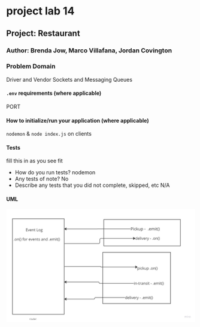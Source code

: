 # project lab 14

## Project: Restaurant

### Author: Brenda Jow, Marco Villafana, Jordan Covington

### Problem Domain

Driver and Vendor Sockets and Messaging Queues

#### `.env` requirements (where applicable)

PORT

#### How to initialize/run your application (where applicable)

`nodemon` & `node index.js` on clients

#### Tests

fill this in as you see fit
- How do you run tests?
nodemon
- Any tests of note?
No
- Describe any tests that you did not complete, skipped, etc
N/A

#### UML

![Project UML](./assets/project-uml.png)
